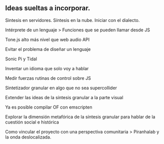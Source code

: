 
## Ideas sueltas a incorporar.

Sintesis en servidores. Síntesis en la nube. Iniciar con el dialecto.

Intérprete de un lenguaje > Funciones que se pueden llamar desde JS

Tone.js alto más nivel que web audio API

Evitar el problema de diseñar un lenguaje

Sonic Pi y Tidal

Inventar un idioma que solo voy a hablar

Medir fuerzas rutinas de control sobre JS


Sintetizador granular en algo que no sea supercollider

Extender las ideas de la síntesis granular a la parte visual

Ya es posible compilar OF con emscripten

Explorar la dimensión metafórica de la síntesis granular para hablar de la cuestión social e histórica

Como vincular el proyecto con una perspectiva comunitaria > Piranhalab y la onda deslocalizada. 